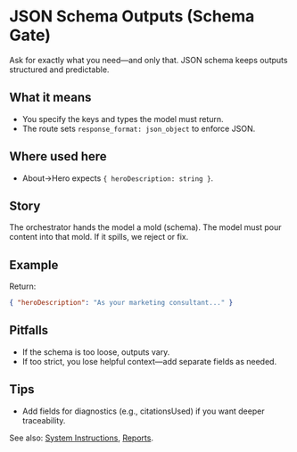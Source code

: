 # JSON Schema Outputs (Schema Gate)

Ask for exactly what you need—and only that. JSON schema keeps outputs structured and predictable.

## What it means
- You specify the keys and types the model must return.
- The route sets `response_format: json_object` to enforce JSON.

## Where used here
- About→Hero expects `{ heroDescription: string }`.

## Story
The orchestrator hands the model a mold (schema). The model must pour content into that mold. If it spills, we reject or fix.

## Example
Return:
```json
{ "heroDescription": "As your marketing consultant..." }
```

## Pitfalls
- If the schema is too loose, outputs vary.
- If too strict, you lose helpful context—add separate fields as needed.

## Tips
- Add fields for diagnostics (e.g., citationsUsed) if you want deeper traceability.

See also: [System Instructions](./system-instructions.md), [Reports](./timeline-reports.md).

